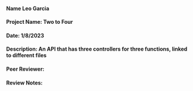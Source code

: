 #### Name Leo Garcia
#### Project Name: Two to Four
#### Date: 1/8/2023
#### Description: An API that has three controllers for three functions, linked to different files
#### Peer Reviewer: 
#### Review Notes: 
